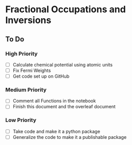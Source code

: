 # Fractional Occupations and Inversions
## To Do
### High Priority 
- [ ]  Calculate chemical potential using atomic units
- [ ]  Fix Fermi Weights
- [ ]  Get code set up on GitHub
### Medium Priority
- [ ]  Comment all Functions in the notebook
- [ ]  Finish this document and the overleaf document
### Low Priority 
- [ ] Take code and make it a python package
- [ ] Generalize the code to make it a publishable package
